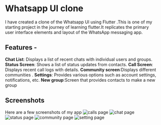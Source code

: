 # Whatsapp UI clone

I have created a clone of the Whatsapp UI using Flutter .This is one of my starting project in the journey of learning flutter.It replicates the primary user interface elements and layout of the WhatsApp messaging app.

## Features - 
**Chat List**: Displays a list of recent chats with individual users and groups. 
**Status Screen**: Shows a list of status updates from contacts. 
**Call Screen**: Displays recent call logs with details. 
**Community screen**:Displays different communities .
**Settings**: Provides various options such as account settings, notifications, etc.
**New group**:Screen that provides contacts to make a new group
## Screenshots
Here are a few screenshots of my app
![calls page](assets/callpagewhatsapp.jpg)
![chat page](assets/chatpagewhatsapp.jpg)
![status page](assets/statuspagewhatsapp.jpg)
![community page](assets/communitypagewhatsapp.jpg)
![setting page](assets/settingpagewhatsapp.jpg)
